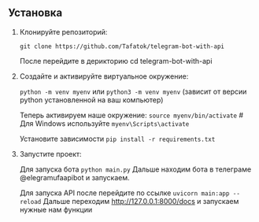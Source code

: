 ## Установка

1. Клонируйте репозиторий:
    
    ```git clone https://github.com/Tafatok/telegram-bot-with-api```

    После перейдите в дерикторию cd telegram-bot-with-api

    

2. Создайте и активируйте виртуальное окружение:
    
    ```python -m venv myenv``` или ```python3 -m venv myenv``` (зависит от версии python установленной на ваш компьютер)
   
   Теперь активируем наше окружение:
   ```source myenv/bin/activate```  # Для Windows используйте ```myenv\Scripts\activate```

   Установите зависимости
    ```pip install -r requirements.txt```
   

4. Запустите проект:
    
    Для запуска бота
    ```python main.py```
    Дальше находим бота в телеграме @elegramufaapibot и запускаем.

    Для запуска API после перейдите по ссылке 
    ```uvicorn main:app --reload```
    Дальше переходим http://127.0.0.1:8000/docs и запускаем нужные нам функции
    
